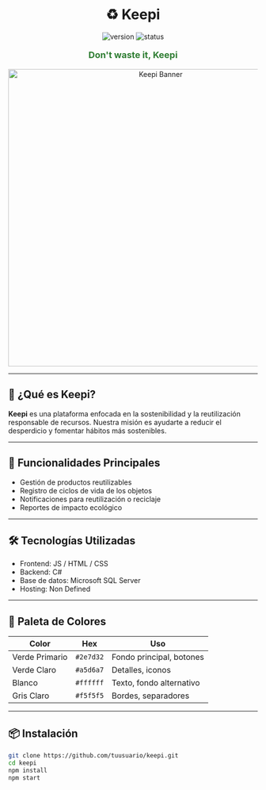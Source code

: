 <h1 align="center">♻️ Keepi</h1>

<p align="center">
  <img src="https://img.shields.io/badge/version-1.0.0-brightgreen" alt="version" />
  <img src="https://img.shields.io/badge/status-active-success" alt="status" />
</p>

<p align="center" style="color: #2e7d32; font-size: 18px;">
  <strong>Don't waste it, Keepi</strong>
</p>

<p align="center">
  <img src="https://your-image-url.com/banner.png" alt="Keepi Banner" width="600"/>
</p>

---

## 🌱 ¿Qué es Keepi?

**Keepi** es una plataforma enfocada en la sostenibilidad y la reutilización responsable de recursos. Nuestra misión es ayudarte a reducir el desperdicio y fomentar hábitos más sostenibles.

---

## 🚀 Funcionalidades Principales

- Gestión de productos reutilizables
- Registro de ciclos de vida de los objetos
- Notificaciones para reutilización o reciclaje
- Reportes de impacto ecológico

---

## 🛠️ Tecnologías Utilizadas

- Frontend: JS / HTML / CSS
- Backend: C#
- Base de datos: Microsoft SQL Server
- Hosting: Non Defined

---

## 🎨 Paleta de Colores

| Color | Hex      | Uso                |
|-------|----------|--------------------|
| Verde Primario | `#2e7d32` | Fondo principal, botones |
| Verde Claro    | `#a5d6a7` | Detalles, iconos         |
| Blanco         | `#ffffff` | Texto, fondo alternativo |
| Gris Claro     | `#f5f5f5` | Bordes, separadores      |

---

## 📦 Instalación

```bash
git clone https://github.com/tuusuario/keepi.git
cd keepi
npm install
npm start
